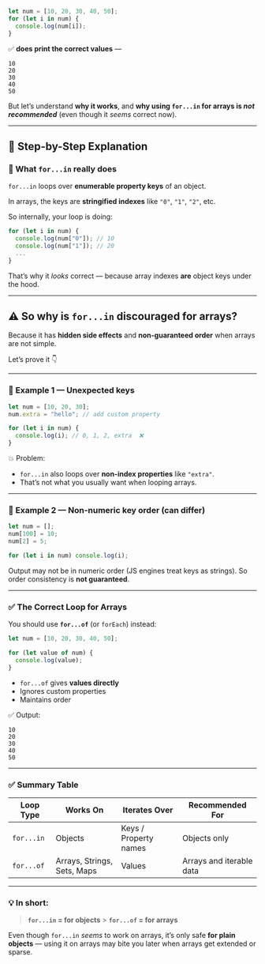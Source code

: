 ```js
let num = [10, 20, 30, 40, 50];
for (let i in num) {
  console.log(num[i]);
}
```

✅ **does print the correct values** —

```
10
20
30
40
50
```

But let’s understand **why it works**, and **why using `for...in` for arrays is _not recommended_** (even though it _seems_ correct now).

---

## 🧩 Step-by-Step Explanation

### 🔹 What `for...in` really does

`for...in` loops over **enumerable property keys** of an object.

In arrays, the keys are **stringified indexes** like `"0"`, `"1"`, `"2"`, etc.

So internally, your loop is doing:

```js
for (let i in num) {
  console.log(num["0"]); // 10
  console.log(num["1"]); // 20
  ...
}
```

That’s why it _looks_ correct — because array indexes **are** object keys under the hood.

---

## ⚠️ So why is `for...in` discouraged for arrays?

Because it has **hidden side effects** and **non-guaranteed order** when arrays are not simple.

Let’s prove it 👇

---

### 🧠 Example 1 — Unexpected keys

```js
let num = [10, 20, 30];
num.extra = "hello"; // add custom property

for (let i in num) {
  console.log(i); // 0, 1, 2, extra  ❌
}
```

💥 Problem:

- `for...in` also loops over **non-index properties** like `"extra"`.
- That’s not what you usually want when looping arrays.

---

### 🧠 Example 2 — Non-numeric key order (can differ)

```js
let num = [];
num[100] = 10;
num[2] = 5;

for (let i in num) console.log(i);
```

Output may not be in numeric order (JS engines treat keys as strings).
So order consistency is **not guaranteed**.

---

### ✅ The Correct Loop for Arrays

You should use **`for...of`** (or `forEach`) instead:

```js
let num = [10, 20, 30, 40, 50];

for (let value of num) {
  console.log(value);
}
```

- `for...of` gives **values directly**
- Ignores custom properties
- Maintains order

✅ Output:

```
10
20
30
40
50
```

---

### ✅ Summary Table

| Loop Type  | Works On                    | Iterates Over         | Recommended For          |
| ---------- | --------------------------- | --------------------- | ------------------------ |
| `for...in` | Objects                     | Keys / Property names | Objects only             |
| `for...of` | Arrays, Strings, Sets, Maps | Values                | Arrays and iterable data |

---

### 💡 In short:

> **`for...in` = for objects** > **`for...of` = for arrays**

Even though `for...in` _seems_ to work on arrays, it’s only safe **for plain objects** — using it on arrays may bite you later when arrays get extended or sparse.
